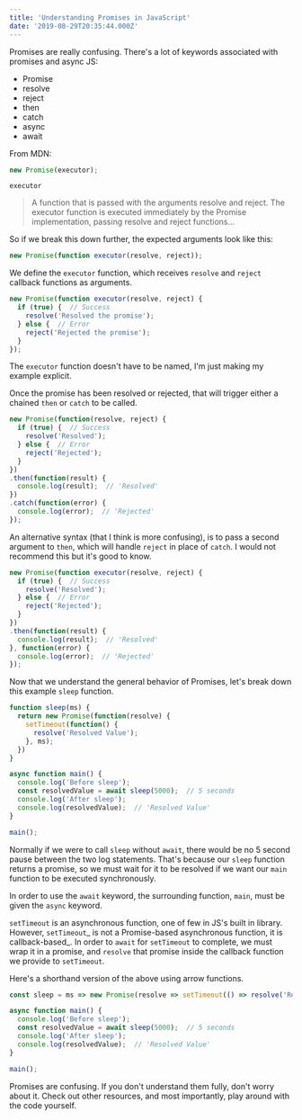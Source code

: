 ```yaml
---
title: 'Understanding Promises in JavaScript'
date: '2019-08-29T20:35:44.000Z'
---
```


Promises are really confusing. There's a lot of keywords associated with promises and async JS:

-   Promise
-   resolve
-   reject
-   then
-   catch
-   async
-   await

From MDN:

```javascript
new Promise(executor);
```

`executor`

> A function that is passed with the arguments resolve and reject. The executor function is executed immediately by the Promise implementation, passing resolve and reject functions...

So if we break this down further, the expected arguments look like this:

```javascript
new Promise(function executor(resolve, reject));
```

We define the `executor` function, which receives `resolve` and `reject` callback functions as arguments.

```javascript
new Promise(function executor(resolve, reject) {
  if (true) {  // Success
    resolve('Resolved the promise');
  } else {  // Error
    reject('Rejected the promise');
  }
});
```

The `executor` function doesn't have to be named, I'm just making my example explicit.

Once the promise has been resolved or rejected, that will trigger either a chained `then` or `catch` to be called.

```javascript
new Promise(function(resolve, reject) {
  if (true) {  // Success
    resolve('Resolved');
  } else {  // Error
    reject('Rejected');
  }
})
.then(function(result) {
  console.log(result);  // 'Resolved'
})
.catch(function(error) {
  console.log(error);  // 'Rejected'
});
```

An alternative syntax (that I think is more confusing), is to pass a second argument to `then`, which will handle `reject` in place of `catch`. I would not recommend this but it's good to know.

```javascript
new Promise(function executor(resolve, reject) {
  if (true) {  // Success
    resolve('Resolved');
  } else {  // Error
    reject('Rejected');
  }
})
.then(function(result) {
  console.log(result);  // 'Resolved'
}, function(error) {
  console.log(error);  // 'Rejected'
});
```

Now that we understand the general behavior of Promises, let's break down this example `sleep` function.

```javascript
function sleep(ms) {
  return new Promise(function(resolve) {
    setTimeout(function() {
      resolve('Resolved Value');
    }, ms);
  })
}

async function main() {
  console.log('Before sleep');
  const resolvedValue = await sleep(5000);  // 5 seconds
  console.log('After sleep');
  console.log(resolvedValue);  // 'Resolved Value'
}

main();
```

Normally if we were to call `sleep` without `await`, there would be no 5 second pause between the two log statements. That's because our `sleep` function returns a promise, so we must wait for it to be resolved if we want our `main` function to be executed synchronously.

In order to use the `await` keyword, the surrounding function, `main`, must be given the `async` keyword.

`setTimeout` is an asynchronous function, one of few in JS's built in library. However, `setTimeout`_ is not a Promise-based asynchronous function, it is callback-based_. In order to `await` for `setTimeout` to complete, we must wrap it in a promise, and `resolve` that promise inside the callback function we provide to `setTimeout`.

Here's a shorthand version of the above using arrow functions.

```javascript
const sleep = ms => new Promise(resolve => setTimeout(() => resolve('Resolved Value'), ms));

async function main() {
  console.log('Before sleep');
  const resolvedValue = await sleep(5000);  // 5 seconds
  console.log('After sleep');
  console.log(resolvedValue);  // 'Resolved Value'
}

main();
```

Promises are confusing. If you don't understand them fully, don't worry about it. Check out other resources, and most importantly, play around with the code yourself.
